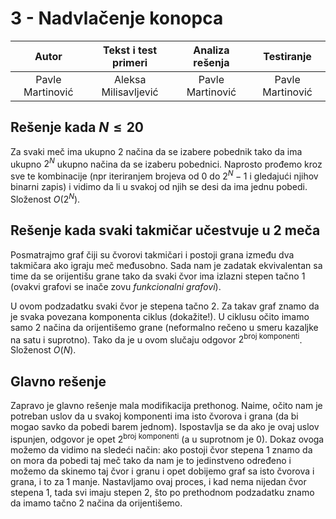 ﻿# 3 - Nadvlačenje konopca

| Autor | Tekst i test primeri | Analiza rеšenja | Testiranje |
|:-:|:-:|:-:|:-:|
| Pavle Martinović  | Aleksa Milisavljević | Pavle Martinović  | Pavle Martinović |

## Rešenje kada $N \leq 20$
Za svaki meč ima ukupno $2$ načina da se izabere pobednik tako da ima ukupno $2^N$  ukupno načina da se izaberu pobednici. Naprosto prođemo kroz sve te kombinacije (npr iteriranjem brojeva od $0$ do $2^N-1$ i gledajući njihov binarni zapis) i vidimo da li u svakoj od njih se desi da ima jednu pobedi. Složenost $O(2^N)$.

## Rešenje kada svaki takmičar učestvuje u 2 meča
Posmatrajmo graf čiji su čvorovi takmičari i postoji grana između dva takmičara ako igraju meč međusobno. Sada nam je zadatak ekvivalentan sa time da se orijentišu grane tako da svaki čvor ima izlazni stepen tačno $1$ (ovakvi grafovi se inače zovu *funkcionalni grafovi*).

U ovom podzadatku svaki čvor je stepena tačno $2$. Za takav graf znamo da je svaka povezana komponenta ciklus (dokažite!). U ciklusu očito imamo samo $2$ načina da orijentišemo grane (neformalno rečeno u smeru kazaljke na satu i suprotno). Tako da je u ovom slučaju odgovor $2^{\text{broj komponenti}}$. Složenost $O(N)$.

## Glavno rešenje

Zapravo je glavno rešenje mala modifikacija prethonog. Naime, očito nam je potreban uslov da u svakoj komponenti ima isto čvorova i grana (da bi mogao savko da pobedi barem jednom). Ispostavlja se da ako je ovaj uslov ispunjen, odgovor je opet $2^{\text{broj komponenti}}$ (a u suprotnom je $0$).
Dokaz ovoga možemo da vidimo na sledeći način: ako postoji čvor stepena $1$ znamo da on mora da pobedi taj meč tako da nam je to jedinstveno određeno i možemo da skinemo taj čvor i granu i opet dobijemo graf sa isto čvorova i grana, i to za $1$ manje. Nastavljamo ovaj proces, i kad nema nijedan čvor stepena $1$, tada svi imaju stepen $2$, što po prethodnom podzadatku znamo da imamo tačno $2$ načina da orijentišemo.
